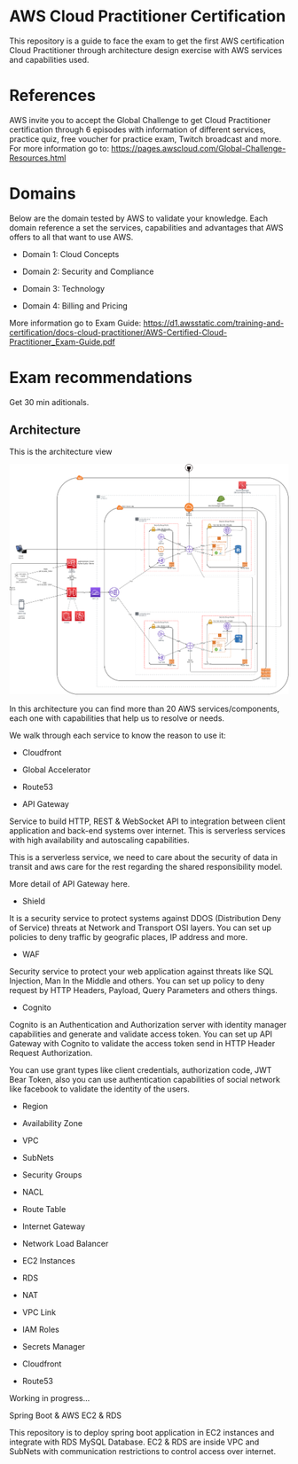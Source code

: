 # AWS Cloud Practitioner Certification

This repository is a guide to face the exam to get the first AWS certification Cloud Practitioner through
architecture design exercise with AWS services and capabilities used.

# References

AWS invite you to accept the Global Challenge to get Cloud Practitioner certification through 6 episodes
with information of different services, practice quiz, free voucher for practice exam, Twitch broadcast and more.   
For more information go to: https://pages.awscloud.com/Global-Challenge-Resources.html

# Domains

Below are the domain tested by AWS to validate your knowledge. Each domain reference a set the services,
capabilities and advantages that AWS offers to all that want to use AWS.

* Domain 1: Cloud Concepts

* Domain 2: Security and Compliance

* Domain 3: Technology

* Domain 4: Billing and Pricing

More information go to Exam Guide: https://d1.awsstatic.com/training-and-certification/docs-cloud-practitioner/AWS-Certified-Cloud-Practitioner_Exam-Guide.pdf

# Exam recommendations

Get 30 min aditionals.

## Architecture

This is the architecture view

![Screenshot](https://github.com/JoseLuisSR/springboot-aws-ec2-rds/blob/master/doc/img/architecture-view.png?raw=true)

In this architecture you can find more than 20 AWS services/components, each one with capabilities that help us to resolve or needs.

We walk through each service to know the reason to use it:

* Cloudfront

* Global Accelerator

* Route53

* API Gateway

Service to build HTTP, REST & WebSocket API to integration between client application and back-end systems over internet. 
This is serverless services with high availability and autoscaling capabilities.

This is a serverless service, we need to care about the security of data in transit and aws care for the rest regarding 
the shared responsibility model.

More detail of API Gateway here.

* Shield

It is a security service to protect systems against DDOS (Distribution Deny of Service) threats at Network and Transport 
OSI layers. You can set up policies to deny traffic by geografic places, IP address and more.

* WAF

Security service to protect your web application against threats like SQL Injection, Man In the Middle and others.
You can set up policy to deny request by HTTP Headers, Payload, Query Parameters and others things.

* Cognito

Cognito is an Authentication and Authorization server with identity manager capabilities and generate and validate access token.
You can set up API Gateway with Cognito to validate the access token send in HTTP Header Request Authorization.

You can use grant types like client credentials, authorization code, JWT Bear Token, also you can use authentication capabilities
of social network like facebook to validate the identity of the users.

* Region

* Availability Zone

* VPC

* SubNets

* Security Groups

* NACL

* Route Table

* Internet Gateway

* Network Load Balancer

* EC2 Instances

* RDS

* NAT

* VPC Link

* IAM Roles

* Secrets Manager

* Cloudfront

* Route53


Working in progress...


Spring Boot & AWS EC2 & RDS

This repository is to deploy spring boot application in EC2 instances and integrate with RDS MySQL Database.
EC2 & RDS are inside VPC and SubNets with communication restrictions to control access over internet.
  